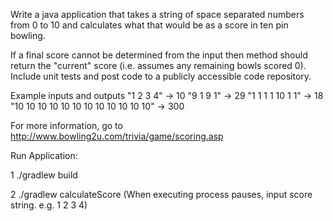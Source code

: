 Write a java application that takes a string of space separated numbers from 0 to 10 and calculates what that would be as a score in ten pin bowling.  
 
If a final score cannot be determined from the input then method should return the "current" score (i.e. assumes any remaining bowls scored 0).  
Include unit tests and post code to a publicly accessible code repository.
 
Example inputs and outputs
    "1 2 3 4" -> 10
    "9 1 9 1" -> 29
    "1 1 1 1 10 1 1" -> 18
    "10 10 10 10 10 10 10 10 10 10 10 10" -> 300

For more information, go to  http://www.bowling2u.com/trivia/game/scoring.asp


Run Application:

1 ./gradlew build

2 ./gradlew calculateScore (When executing process pauses, input score string. e.g. 1 2 3 4)